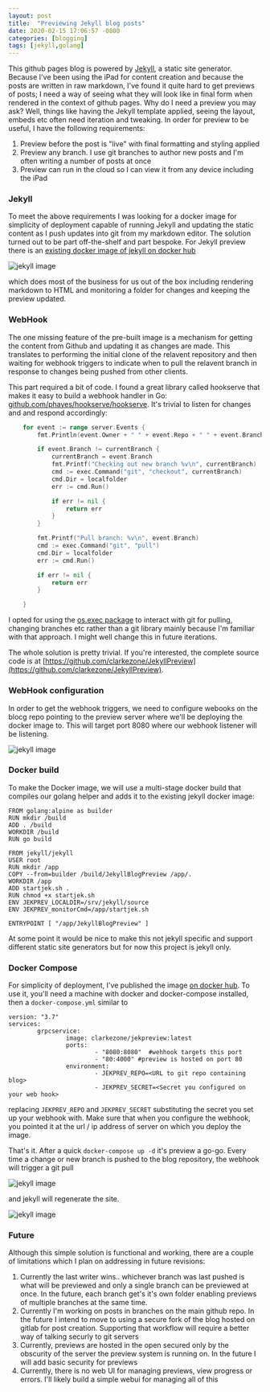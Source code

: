 ```yaml
---
layout: post
title:  "Previewing Jekyll blog posts"
date: 2020-02-15 17:06:57 -0800
categories: [blogging]
tags: [jekyll,golang]
---
```


This github pages blog is powered by [Jekyll](https://jekyllrb.com), a static site generator.  Because I've been using the iPad for content creation and because the posts are written in raw markdown, I've found it quite hard to get previews of posts; I need a way of  seeing what they will look like in final form when rendered in the context of github pages.  Why do I need a preview you may ask?  Well, things like having the Jekyll template applied, seeing the layout, embeds etc often need iteration and tweaking.  In order for preview to be useful, I have the following requirements:

1. Preview before the post is "live" with final formatting and styling applied
2. Preview any branch.  I use git branches to author new posts and I'm often writing a number of posts at once
3. Preview can run in the cloud so I can view it from any device including the iPad

### Jekyll

To meet the above requirements I was looking for a docker image for simplicity of deployment capable of running Jekyll and updating the static content as I push updates into git from my markdown editor.  The solution turned out to be part off-the-shelf and part bespoke.  For Jekyll preview there is an [existing docker image of jekyll on docker hub](https://hub.docker.com/r/jekyll/jekyll) 

![jekyll image](/static/img/2020-02-15-jekyllpreview/jekylljekyll.png)

which does most of the business for us out of the box including rendering markdown to HTML and monitoring a folder for changes and keeping the preview updated.

### WebHook

The one missing feature of the pre-built image is a mechanism for getting the content from Github and updating it as changes are made.  This translates to  performing the initial clone of the relavent repository and then waiting for webhook triggers to indicate when to pull the relavent branch in response to changes being pushed from other clients.

This part required a bit of code.  I found a great library called hookserve that makes it easy to build a webhook handler in Go: [github.com/phayes/hookserve/hookserve](github.com/phayes/hookserve/hookserve).  It's trivial to listen for changes and and respond accordingly:

```go
    for event := range server.Events {
		fmt.Println(event.Owner + " " + event.Repo + " " + event.Branch + " " + event.Commit)

		if event.Branch != currentBranch {
			currentBranch = event.Branch
			fmt.Printf("Checking out new branch %v\n", currentBranch)
			cmd := exec.Command("git", "checkout", currentBranch)
			cmd.Dir = localfolder
			err := cmd.Run()

			if err != nil {
				return err
			}
		}

		fmt.Printf("Pull branch: %v\n", event.Branch)
		cmd := exec.Command("git", "pull")
		cmd.Dir = localfolder
		err := cmd.Run()

		if err != nil {
			return err
		}

	}
```

I opted for using the [os.exec package](https://golang.org/pkg/os/exec/) to interact with git for pulling, changing branches etc rather than a git library mainly because I'm familiar with that approach.  I might well change this in future iterations.

The whole solution is pretty trivial.  If you're interested, the complete source code is at [https://github.com/clarkezone/JekyllPreview](https://github.com/clarkezone/JekyllPreview).

### WebHook configuration

In order to get the webhook triggers, we need to configure webooks on the blocg repo pointing to the preview server where we'll be deploying the docker image to.  This will target port 8080 where our webhook listener will be listening.

![jekyll image](/static/img/2020-02-15-jekyllpreview/webhookconfig.png)

### Docker build

To make the Docker image, we will use a multi-stage docker build that compiles our golang helper and adds it to the existing jekyll docker image:

```docker
FROM golang:alpine as builder
RUN mkdir /build
ADD . /build
WORKDIR /build
RUN go build

FROM jekyll/jekyll
USER root
RUN mkdir /app
COPY --from=builder /build/JekyllBlogPreview /app/.
WORKDIR /app
ADD startjek.sh .
RUN chmod +x startjek.sh
ENV JEKPREV_LOCALDIR=/srv/jekyll/source
ENV JEKPREV_monitorCmd=/app/startjek.sh

ENTRYPOINT [ "/app/JekyllBlogPreview" ]
```

At some point it would be nice to make this not jekyll specific and support different static site generators but for now this project is jekyll only.

### Docker Compose

For simplicity of deployment, I've published the image [on docker hub](https://hub.docker.com/repository/docker/clarkezone/jekpreview).  To use it, you'll need a machine with docker and docker-compose installed, then a `docker-compose.yml` similar to

```docker-compose
version: "3.7"
services:
        grpcservice:
                image: clarkezone/jekpreview:latest
                ports:
                        - "8080:8080"  #wehhook targets this port
                        - "80:4000" #preview is hosted on port 80
                environment:
                        - JEKPREV_REPO=<URL to git repo containing blog>
                        - JEKPREV_SECRET=<Secret you configured on your web hook>
```
replacing `JEKPREV_REPO` and `JEKPREV_SECRET` substituting the secret you set up your webhook with.  Make sure that when you configure the webhook, you pointed it at the url / ip address of server on which you deploy the image.

That's it.  After a quick `docker-compose up -d` it's preview a go-go.  Every time a change or new branch is pushed to the blog repository, the webhook will trigger a git pull

![jekyll image](/static/img/2020-02-15-jekyllpreview/webhookfire.png)

and jekyll will regenerate the site.

![jekyll image](/static/img/2020-02-15-jekyllpreview/preview.jpeg)


### Future
Although this simple solution is functional and working, there are a couple of limitations which I plan on addressing in future revisions:

1. Currently the last writer wins.. whichever branch was last pushed is what will be previewed and only a single branch can be previewed at once.  In the future, each branch get's it's own folder enabling previews of multiple branches at the same time.  
2. Currently I'm working on posts in branches on the main github repo.  In the future I intend to move to using a secure fork of the blog hosted on gitlab for post creation.  Supporting that workflow will require a better way of talking securly to git servers
3. Currently, previews are hosted in the open secured only by the obscurity of the server the preview system is running on.  In the future I will add  basic security for previews
4. Currently, there is no web UI for managing previews, view progress or errors.  I'll likely build a simple webui for managing all of this


